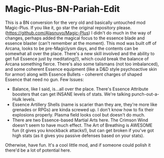 # Magic-Plus-BN-Pariah-Edit

This is a BN conversion for the very old and basically untouched mod Magic-Plus. If you like it, go star the original repository please. (https://github.com/Alasnuyo/Magic-Plus) I didn't do much in the way of changes,
perhaps added the magical focus to the essence blade and essence blaster (can't remember at the moment).
This mod was built off of Arcana, looks to be pre-Magiclysm days, and the contents can be somewhat all over the place. There's a new skill involved and the ability to get full Essence
just by meditating(!), which could break the balance of Arcana something fierce. There's also some talismans (not too imbalanced), and some coherent Essence equipment (like a 
D&D style psychoactive skin for armor) along with Essence Bullets - coherent charges of shaped Essence that need no gun.
Few Issues:
- Balance, like I said, is...all over the place. There's Essence Attribute boosters that can get INSANE levels of stats. We're talking punch-out-a-Hulk levels.
- Essence Artillery Shells (name is scarier than they are, they're more like grenades or RPGs) are kinda screwed up. I don't know how to fix their explosions properly. Plasma field looks cool but doesn't do much.
- There are two Essence-based Martial Arts here. The Crimson Wind doesn't seem to have much effect. The Art of Breathing is AWESOME fun (it gives you knockback attacks!), but can get broken if you've got high stats (as it gives you passive defenses based on your stats).

Otherwise, have fun. It's a cool little mod, and if someone could polish it there'd be a lot of potential here.

